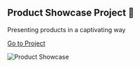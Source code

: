 ## Product Showcase Project 🛒
Presenting products in a captivating way

[Go to Project](https://km-js.github.io/product-showcase/)

![Product Showcase](https://dev-to-uploads.s3.amazonaws.com/uploads/articles/2bjjjk1d0bysc7gis9c9.png)

